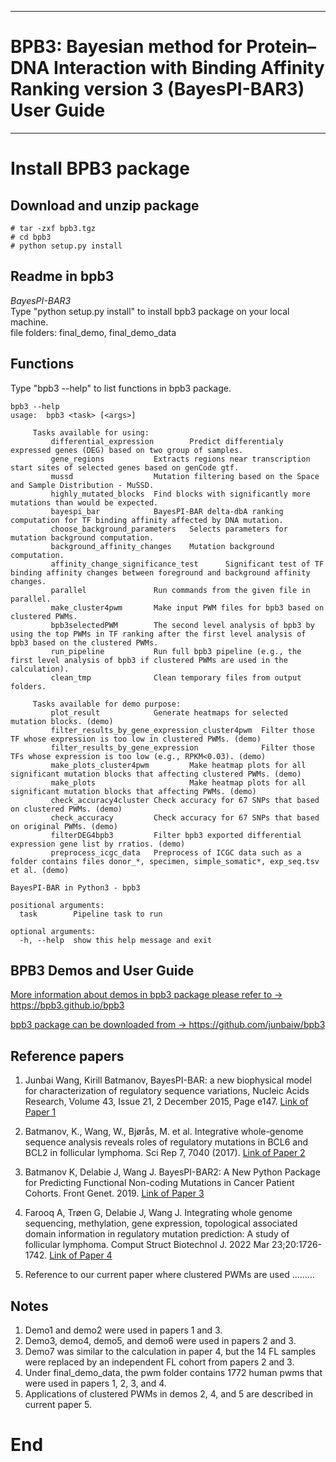 <!-- 
title: 'BPB3: BayesPI-BAR version 3 package User Guide'
author: "Junbai Wang, Mingyi Yang, Magnar Bjoras, ..."
date: "`r format(Sys.time(), '%d %B, %Y')`" 
output: 
 html_document: 
 df_print: paged 
 word_document: default
-->
---
# BPB3: Bayesian method for Protein–DNA Interaction with Binding Affinity Ranking version 3 (BayesPI-BAR3) User Guide
---

<!--- R markdown set up --->
<!-- ```{r setup, include=T, echo=FALSE, error=T, message=F}
knitr::opts_chunk$set(echo = TRUE)
library(rmarkdown)
library(stargazer)
library(reticulate)
reticulate::use_python("/Users/junbai/miniconda3/bin//python")
knitr::opts_chunk$set(engine.path = list(python = '/Users/junbai/miniconda3/bin//python'))
```
-->

# Install BPB3 package 
## Download and unzip package

```{bash,  echo=T}
# tar -zxf bpb3.tgz
# cd bpb3
# python setup.py install
```

## Readme in bpb3

*BayesPI-BAR3*  
Type "python setup.py install" to install bpb3  package on your local machine.        
file folders: final_demo, final_demo_data

## Functions
Type "bpb3 --help" to list functions in bpb3 package.

```{bash}
bpb3 --help
usage:  bpb3 <task> [<args>]

     Tasks available for using:
         differential_expression        Predict differentialy expressed genes (DEG) based on two group of samples.
         gene_regions           Extracts regions near transcription start sites of selected genes based on genCode gtf. 
         mussd                  Mutation filtering based on the Space and Sample Distribution - MuSSD.
         highly_mutated_blocks  Find blocks with significantly more mutations than would be expected.
         bayespi_bar            BayesPI-BAR delta-dbA ranking computation for TF binding affinity affected by DNA mutation.
         choose_background_parameters   Selects parameters for mutation background computation.
         background_affinity_changes    Mutation background computation.
         affinity_change_significance_test      Significant test of TF binding affinity changes between foreground and background affinity changes.
         parallel               Run commands from the given file in parallel.
         make_cluster4pwm       Make input PWM files for bpb3 based on clustered PWMs.
         bpb3selectedPWM        The second level analysis of bpb3 by using the top PWMs in TF ranking after the first level analysis of bpb3 based on the clustered PWMs. 
         run_pipeline           Run full bpb3 pipeline (e.g., the first level analysis of bpb3 if clustered PWMs are used in the calculation).
         clean_tmp              Clean temporary files from output folders.

     Tasks available for demo purpose:
         plot_result            Generate heatmaps for selected mutation blocks. (demo) 
         filter_results_by_gene_expression_cluster4pwm  Filter those TF whose expression is too low in clustered PWMs. (demo)
         filter_results_by_gene_expression              Filter those TFs whose expression is too low (e.g., RPKM<0.03). (demo)
         make_plots_cluster4pwm         Make heatmap plots for all significant mutation blocks that affecting clustered PWMs. (demo)
         make_plots                     Make heatmap plots for all significant mutation blocks that affecting PWMs. (demo)
         check_accuracy4cluster Check accuracy for 67 SNPs that based on clustered PWMs. (demo)
         check_accuracy         Check accuracy for 67 SNPs that based on original PWMs. (demo)
         filterDEG4bpb3         Filter bpb3 exported differential expression gene list by rratios. (demo)
         preprocess_icgc_data   Preprocess of ICGC data such as a folder contains files donor_*, specimen, simple_somatic*, exp_seq.tsv et al. (demo)
     
BayesPI-BAR in Python3 - bpb3

positional arguments:
  task        Pipeline task to run

optional arguments:
  -h, --help  show this help message and exit
```

## BPB3 Demos and User Guide

[More information about demos in bpb3 package please refer to ->  https://bpb3.github.io/bpb3 ](https://bpb3.github.io/bpb3/)

[bpb3 package can be downloaded from -> https://github.com/junbaiw/bpb3 ](https://github.com/junbaiw/bpb3)


## Reference papers

1. Junbai Wang, Kirill Batmanov, BayesPI-BAR: a new biophysical model for characterization of regulatory sequence variations, Nucleic Acids Research, Volume 43, Issue 21, 2 December 2015, Page e147. [Link of Paper 1](https://academic.oup.com/nar/article/43/21/e147/2468103)

2. Batmanov, K., Wang, W., Bjørås, M. et al. Integrative whole-genome sequence analysis reveals roles of regulatory mutations in BCL6 and BCL2 in follicular lymphoma. Sci Rep 7, 7040 (2017). [Link of Paper 2](https://www.nature.com/articles/s41598-017-07226-4)

3. Batmanov K, Delabie J, Wang J. BayesPI-BAR2: A New Python Package for Predicting Functional Non-coding Mutations in Cancer Patient Cohorts. Front Genet. 2019. [Link of Paper 3](https://www.frontiersin.org/articles/10.3389/fgene.2019.00282/full)

4. Farooq A, Trøen G, Delabie J, Wang J. Integrating whole genome sequencing, methylation, gene expression, topological associated domain information in regulatory mutation prediction: A study of follicular lymphoma. Comput Struct Biotechnol J. 2022 Mar 23;20:1726-1742. [Link of Paper 4](https://www.sciencedirect.com/science/article/pii/S2001037022000976)   

5. Reference to our current paper where clustered PWMs are used ………


## Notes

1. Demo1 and demo2 were used in papers 1 and 3.
2. Demo3, demo4, demo5, and demo6 were used in papers 2 and 3.
3. Demo7 was similar to the calculation in paper 4, but the 14 FL samples were replaced by an independent FL cohort from papers 2 and 3.
4. Under final_demo_data, the pwm folder contains 1772 human pwms that were used in papers 1, 2, 3, and 4.
5. Applications of clustered PWMs in demos 2, 4, and 5 are described in current paper 5.  

# End



